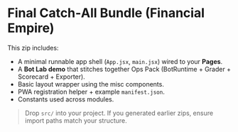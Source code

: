 
# Final Catch‑All Bundle (Financial Empire)

This zip includes:
- A minimal runnable app shell (`App.jsx`, `main.jsx`) wired to your **Pages**.
- A **Bot Lab demo** that stitches together Ops Pack (BotRuntime + Grader + Scorecard + Exporter).
- Basic layout wrapper using the misc components.
- PWA registration helper + example `manifest.json`.
- Constants used across modules.

> Drop `src/` into your project. If you generated earlier zips, ensure import paths match your structure.
